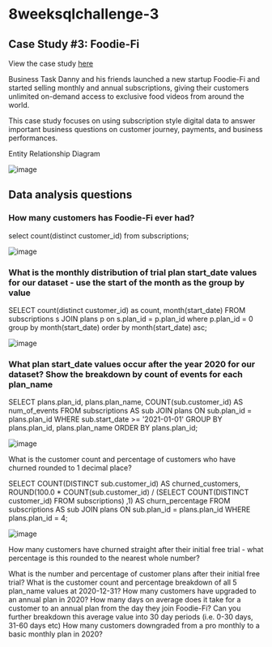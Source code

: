# 8weeksqlchallenge-3

## Case Study #3: Foodie-Fi

View the case study [here](https://8weeksqlchallenge.com/case-study-3/)

Business Task
Danny and his friends launched a new startup Foodie-Fi and started selling monthly and annual subscriptions, giving their customers unlimited on-demand access to exclusive food videos from around the world.

This case study focuses on using subscription style digital data to answer important business questions on customer journey, payments, and business performances.

Entity Relationship Diagram

![image](https://github.com/alankritm95/8weeksqlchallenge-3/assets/129503746/3c1a5e54-56a7-4a83-a9d7-6911ff08a643)

## Data analysis questions 

### How many customers has Foodie-Fi ever had?

select count(distinct customer_id) from subscriptions;

![image](https://github.com/alankritm95/8weeksqlchallenge-3/assets/129503746/a2b906dd-6382-4ad9-8580-acff7ed5bedb)

### What is the monthly distribution of trial plan start_date values for our dataset - use the start of the month as the group by value

SELECT count(distinct customer_id) as count,
       month(start_date)
FROM subscriptions s
JOIN plans p on s.plan_id = p.plan_id
where p.plan_id = 0
group by month(start_date)
order by month(start_date) asc;

![image](https://github.com/alankritm95/8weeksqlchallenge-3/assets/129503746/56ceba4b-f75f-44d5-b420-c31ac571a98c)


### What plan start_date values occur after the year 2020 for our dataset? Show the breakdown by count of events for each plan_name

SELECT 
  plans.plan_id,
  plans.plan_name,
  COUNT(sub.customer_id) AS num_of_events
FROM subscriptions AS sub
JOIN plans
  ON sub.plan_id = plans.plan_id
WHERE sub.start_date >= '2021-01-01'
GROUP BY plans.plan_id, plans.plan_name
ORDER BY plans.plan_id;

![image](https://github.com/alankritm95/8weeksqlchallenge-3/assets/129503746/6d44ca69-b350-43ed-be91-1d8c97303d8a)



What is the customer count and percentage of customers who have churned rounded to 1 decimal place?

SELECT
  COUNT(DISTINCT sub.customer_id) AS churned_customers,
  ROUND(100.0 * COUNT(sub.customer_id)
    / (SELECT COUNT(DISTINCT customer_id) 
    	FROM subscriptions)
  ,1) AS churn_percentage
FROM subscriptions AS sub
JOIN plans
  ON sub.plan_id = plans.plan_id
WHERE plans.plan_id = 4;

![image](https://github.com/alankritm95/8weeksqlchallenge-3/assets/129503746/0c2556a1-31a6-4909-81ca-37cc037d2241)


How many customers have churned straight after their initial free trial - what percentage is this rounded to the nearest whole number?




What is the number and percentage of customer plans after their initial free trial?
What is the customer count and percentage breakdown of all 5 plan_name values at 2020-12-31?
How many customers have upgraded to an annual plan in 2020?
How many days on average does it take for a customer to an annual plan from the day they join Foodie-Fi?
Can you further breakdown this average value into 30 day periods (i.e. 0-30 days, 31-60 days etc)
How many customers downgraded from a pro monthly to a basic monthly plan in 2020?








